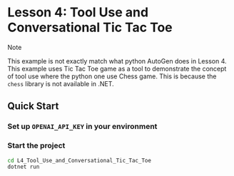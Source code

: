 # Lesson 4: Tool Use and Conversational Tic Tac Toe

> [!Note]
> This example is not exactly match what python AutoGen does in Lesson 4. This example uses Tic Tac Toe game as a tool to demonstrate the concept of tool use where the python one use Chess game. This is because the `chess` library is not available in .NET.

## Quick Start
### Set up `OPENAI_API_KEY` in your environment

### Start the project
```bash
cd L4_Tool_Use_and_Conversational_Tic_Tac_Toe
dotnet run
```